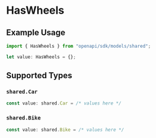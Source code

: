 # HasWheels

## Example Usage

```typescript
import { HasWheels } from "openapi/sdk/models/shared";

let value: HasWheels = {};
```

## Supported Types

### `shared.Car`

```typescript
const value: shared.Car = /* values here */
```

### `shared.Bike`

```typescript
const value: shared.Bike = /* values here */
```

